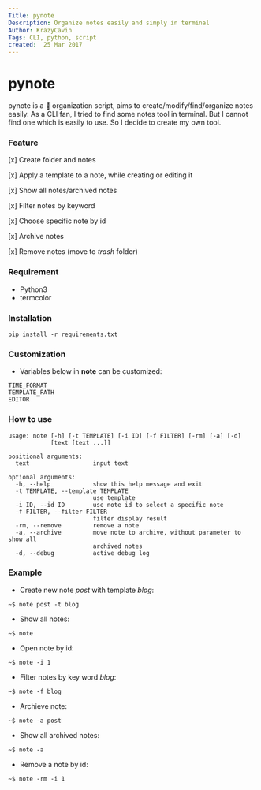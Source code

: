 ```yaml
---
Title: pynote
Description: Organize notes easily and simply in terminal
Author: KrazyCavin
Tags: CLI, python, script
created:  25 Mar 2017
---
```


pynote
==========
pynote is a :notebook_with_decorative_cover: organization script, aims to create/modify/find/organize notes easily. As a CLI fan, I tried to find some notes tool in terminal. But I cannot find one which is easily to use. So I decide to create my own tool.

### Feature
[x] Create folder and notes

[x] Apply a template to a note, while creating or editing it

[x] Show all notes/archived notes

[x] Filter notes by keyword

[x] Choose specific note by id

[x] Archive notes

[x] Remove notes (move to *trash* folder)

### Requirement
* Python3
* termcolor

### Installation
```
pip install -r requirements.txt

```

### Customization
* Variables below in **note**  can be customized:
```
TIME_FORMAT
TEMPLATE_PATH
EDITOR
```
### How to use
```
usage: note [-h] [-t TEMPLATE] [-i ID] [-f FILTER] [-rm] [-a] [-d]
            [text [text ...]]

positional arguments:
  text                  input text

optional arguments:
  -h, --help            show this help message and exit
  -t TEMPLATE, --template TEMPLATE
                        use template
  -i ID, --id ID        use note id to select a specific note
  -f FILTER, --filter FILTER
                        filter display result
  -rm, --remove         remove a note
  -a, --archive         move note to archive, without parameter to show all
                        archived notes
  -d, --debug           active debug log
```

### Example
* Create new note *post* with template *blog*:

```~$ note post -t blog```

* Show all notes:

```~$ note```

* Open note by id:

```~$ note -i 1```

* Filter notes by key word *blog*:

```~$ note -f blog```

* Archieve note:

```~$ note -a post```

* Show all archived notes:

```~$ note -a```

* Remove a note by id:

```~$ note -rm -i 1```
